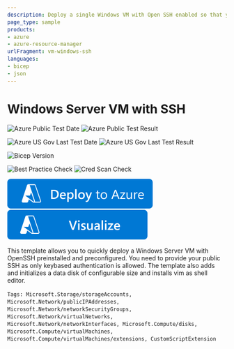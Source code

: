 ```yaml
---
description: Deploy a single Windows VM with Open SSH enabled so that you can connect through SSH using key-based authentication.
page_type: sample
products:
- azure
- azure-resource-manager
urlFragment: vm-windows-ssh
languages:
- bicep
- json
---
```

# Windows Server VM with SSH

![Azure Public Test Date](https://azurequickstartsservice.blob.core.windows.net/badges/quickstarts/microsoft.compute/vm-windows-ssh/PublicLastTestDate.svg)
![Azure Public Test Result](https://azurequickstartsservice.blob.core.windows.net/badges/quickstarts/microsoft.compute/vm-windows-ssh/PublicDeployment.svg)

![Azure US Gov Last Test Date](https://azurequickstartsservice.blob.core.windows.net/badges/quickstarts/microsoft.compute/vm-windows-ssh/FairfaxLastTestDate.svg)
![Azure US Gov Last Test Result](https://azurequickstartsservice.blob.core.windows.net/badges/quickstarts/microsoft.compute/vm-windows-ssh/FairfaxDeployment.svg)

![Bicep Version](https://azurequickstartsservice.blob.core.windows.net/badges/quickstarts/microsoft.compute/vm-windows-ssh/BicepVersion.svg)

![Best Practice Check](https://azurequickstartsservice.blob.core.windows.net/badges/quickstarts/microsoft.compute/vm-windows-ssh/BestPracticeResult.svg)
![Cred Scan Check](https://azurequickstartsservice.blob.core.windows.net/badges/quickstarts/microsoft.compute/vm-windows-ssh/CredScanResult.svg)

[![Deploy To Azure](https://raw.githubusercontent.com/Azure/azure-quickstart-templates/master/1-CONTRIBUTION-GUIDE/images/deploytoazure.svg?sanitize=true)](https://portal.azure.com/#create/Microsoft.Template/uri/https%3A%2F%2Fraw.githubusercontent.com%2FAzure%2Fazure-quickstart-templates%2Fmaster%2Fquickstarts%2Fmicrosoft.compute%2Fvm-windows-ssh%2Fazuredeploy.json/createUIDefinitionUri/https%3A%2F%2Fraw.githubusercontent.com%2FAzure%2Fazure-quickstart-templates%2Fmaster%2Fquickstarts%2Fmicrosoft.compute%2Fvm-windows-ssh%2FcreateUiDefinition.json)
[![Visualize](https://raw.githubusercontent.com/Azure/azure-quickstart-templates/master/1-CONTRIBUTION-GUIDE/images/visualizebutton.svg?sanitize=true)](http://armviz.io/#/?load=https%3A%2F%2Fraw.githubusercontent.com%2FAzure%2Fazure-quickstart-templates%2Fmaster%2Fquickstarts%2Fmicrosoft.compute%2Fvm-windows-ssh%2Fazuredeploy.json)

This template allows you to quickly deploy a Windows Server VM with OpenSSH preinstalled and preconfigured. You need to provide your public SSH as only keybased authentication is allowed. The template also adds and initializes a data disk of configurable size and installs vim as shell editor.

`Tags: Microsoft.Storage/storageAccounts, Microsoft.Network/publicIPAddresses, Microsoft.Network/networkSecurityGroups, Microsoft.Network/virtualNetworks, Microsoft.Network/networkInterfaces, Microsoft.Compute/disks, Microsoft.Compute/virtualMachines, Microsoft.Compute/virtualMachines/extensions, CustomScriptExtension`

